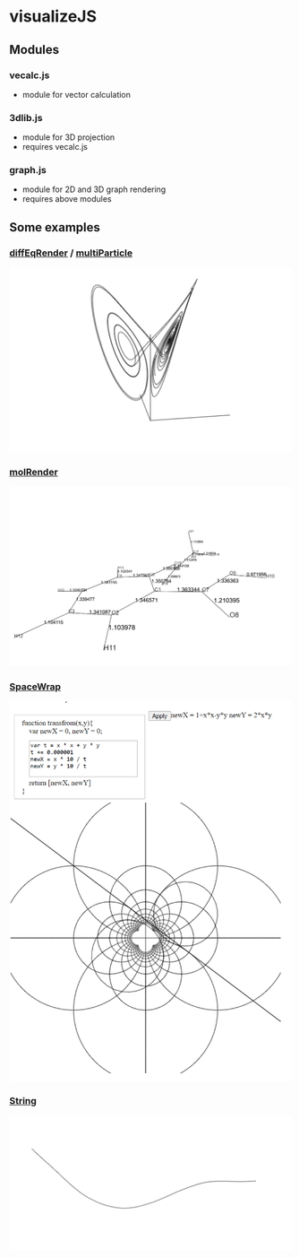 # visualizeJS
## Modules
### vecalc.js
- module for vector calculation
### 3dlib.js
- module for 3D projection
- requires vecalc.js
### graph.js
- module for 2D and 3D graph rendering
- requires above modules
## Some examples

### [diffEqRender](https://unknownpgr.github.io/js-visualization/diffEqRender.html) / [multiParticle](https://unknownpgr.github.io/js-visualization/multiParticle.html)

![image-20210105094334131](docs/imgs/image-20210105094334131.png)

### [molRender](https://unknownpgr.github.io/js-visualization/molRender.html)

![image-20210105094403138](docs/imgs/image-20210105094403138.png)

### [SpaceWrap](https://unknownpgr.github.io/js-visualization/spaceWrap.html)

![image-20210105094159295](docs/imgs/image-20210105094159295.png)

### [String](https://unknownpgr.github.io/js-visualization/string.html)

![image-20210105094121385](docs/imgs/image-20210105094121385.png)

